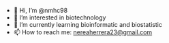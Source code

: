 - 👋 Hi, I’m @nmhc98
- 👀 I’m interested in biotechnology
- 🌱 I’m currently learning bioinformatic and biostatistic
- 📫 How to reach me: nereaherrera23@gmail.com

<!---
nmhc98/nmhc98 is a ✨ special ✨ repository because its `README.md` (this file) appears on your GitHub profile.
You can click the Preview link to take a look at your changes.
--->
